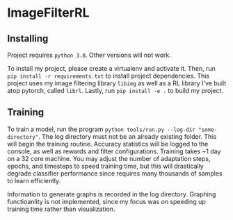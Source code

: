# ImageFilterRL
## Installing
Project requires `python 3.8`. Other versions will not work.

To install my project, please create a virtualenv and activate it.
Then, run `pip install -r requirements.txt` to install project dependencies.
This project uses my image filtering library `libimg` as well as a RL library I've built atop pytorch, called `librl`.
Lastly, run `pip install -e .` to build my project.

## Training
To train a model, run the program `python tools/run.py --log-dir "some-directory"`.
The log directory must not be an already existing folder.
This will begin the training routine. 
Accuracy statistics will be logged to the console, as well as rewards and filter configurations.
Training takes ~1 day on a 32 core machine. 
You may adjust the number of adaptation steps, epochs, and timesteps to speed training time, but this will drastically degrade classifier performance since  requires many thousands of samples to learn efficiently.

Information to generate graphs is recorded in the log directory.
Graphing functioanlity is not implemented, since my focus was on speeding up training time rather than visualization.

